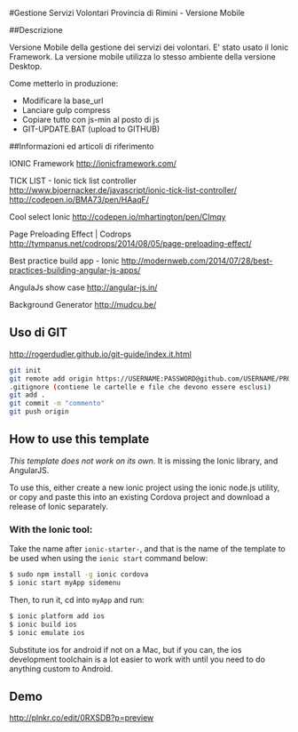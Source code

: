 #Gestione Servizi Volontari Provincia di Rimini - Versione Mobile

##Descrizione

Versione Mobile della gestione dei servizi dei volontari.
E' stato usato il Ionic Framework.
La versione mobile utilizza lo stesso ambiente della versione Desktop.

Come metterlo in produzione:
- Modificare la base_url
- Lanciare gulp compress
- Copiare tutto con js-min al posto di js
- GIT-UPDATE.BAT (upload to GITHUB)

##Informazioni ed articoli di riferimento

IONIC Framework
http://ionicframework.com/

TICK LIST - Ionic tick list controller
http://www.bjoernacker.de/javascript/ionic-tick-list-controller/
http://codepen.io/BMA73/pen/HAaqF/

Cool select Ionic
http://codepen.io/mhartington/pen/CImqy

Page Preloading Effect | Codrops
http://tympanus.net/codrops/2014/08/05/page-preloading-effect/

Best practice build app - Ionic
http://modernweb.com/2014/07/28/best-practices-building-angular-js-apps/

AngulaJs show case
http://angular-js.in/

Background Generator
http://mudcu.be/


## Uso di GIT
http://rogerdudler.github.io/git-guide/index.it.html

```bash
git init
git remote add origin https://USERNAME:PASSWORD@github.com/USERNAME/PROJECTNAME.git
.gitignore (contiene le cartelle e file che devono essere esclusi)
git add .
git commit -m "commento"
git push origin
```

## How to use this template

*This template does not work on its own*. It is missing the Ionic library, and AngularJS.

To use this, either create a new ionic project using the ionic node.js utility, or copy and paste this into an existing Cordova project and download a release of Ionic separately.

### With the Ionic tool:

Take the name after `ionic-starter-`, and that is the name of the template to be used when using the `ionic start` command below:

```bash
$ sudo npm install -g ionic cordova
$ ionic start myApp sidemenu
```

Then, to run it, cd into `myApp` and run:

```bash
$ ionic platform add ios
$ ionic build ios
$ ionic emulate ios
```

Substitute ios for android if not on a Mac, but if you can, the ios development toolchain is a lot easier to work with until you need to do anything custom to Android.

## Demo
http://plnkr.co/edit/0RXSDB?p=preview


